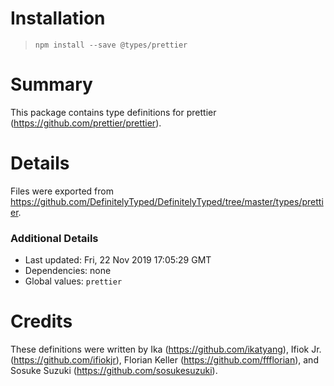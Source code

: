 # Installation
> `npm install --save @types/prettier`

# Summary
This package contains type definitions for prettier (https://github.com/prettier/prettier).

# Details
Files were exported from https://github.com/DefinitelyTyped/DefinitelyTyped/tree/master/types/prettier.

### Additional Details
 * Last updated: Fri, 22 Nov 2019 17:05:29 GMT
 * Dependencies: none
 * Global values: `prettier`

# Credits
These definitions were written by Ika (https://github.com/ikatyang), Ifiok Jr. (https://github.com/ifiokjr), Florian Keller (https://github.com/ffflorian), and Sosuke Suzuki (https://github.com/sosukesuzuki).
